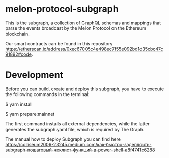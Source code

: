 # melon-protocol-subgraph
This is the subgraph, a collection of GraphQL schemas and mappings that parse the events broadcast by the Melon Protocol on the Ethereum blockchain.

Our smart contracts can be found in this repository https://etherscan.io/address/0xec67005c4e498ec7f55e092bd1d35cbc47c91892#code.

# Development
Before you can build, create and deploy this subgraph, you have to execute the following commands in the terminal:

$ yarn install

$ yarn prepare:mainnet

The first command installs all external dependencies, while the latter generates the subgraph.yaml file, which is required by The Graph.

The manual how to deploy Subgraph you can find here https://colliseum2006-23245.medium.com/как-быстро-задеплоить-subgraph-пошаговый-чеклист-функций-в-power-shell-a8f4741c6288
